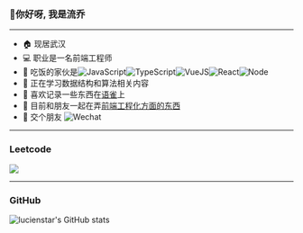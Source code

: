 ### 👋你好呀, 我是流乔
***
* 🏠 现居武汉
* 💻 职业是一名前端工程师
* 🔧 吃饭的家伙是![JavaScript](https://img.shields.io/badge/JavaScript-323330.svg?logo=javascript&logoColor=F7DF1E)![TypeScript](https://img.shields.io/badge/TypeScript-007ACC.svg?logo=typescript&logoColor=white)![VueJS](https://img.shields.io/badge/Vue.js-35495e.svg?logo=vue.js&logoColor=4FC08D)![React](https://img.shields.io/badge/React-20232a.svg?logo=react&logoColor=61DAFB)![Node](https://img.shields.io/badge/Node.js-43853D.svg?logo=node.js&logoColor=white)
* 📖 正在学习数据结构和算法相关内容  
* 🔗 喜欢记录一些东西在[语雀](https://www.yuque.com/lucienstar)上
* 🥳 目前和朋友一起在弄[前端工程化方面的东西](https://github.com/developer-once/)
* 🤝 交个朋友 ![Wechat](https://img.shields.io/badge/lucienstar-wechat.svg?logo=wechat&logoColor=white) 
***
### Leetcode
![](https://stats.justsong.cn/api/leetcode?username=lucienstar&cn=true&theme=dark)
***
### GitHub
![lucienstar's GitHub stats](https://github-readme-stats.vercel.app/api?username=lucienstar&theme=dark&show_icons=true)
